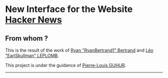 # New Interface for the Website [Hacker News](https://news.ycombinator.com/news)

## From whom ?

This is the result of the work of [Ryan "RyanBertrand1" Bertrand](https://github.com/RyanBertrand1) and [Léo "EarlSkullman" LEPLOMB](https://github.com/EarlSkullman).

This project is under the guidance of [Pierre-Louis GUHUR](https://github.com/guhur).

---
